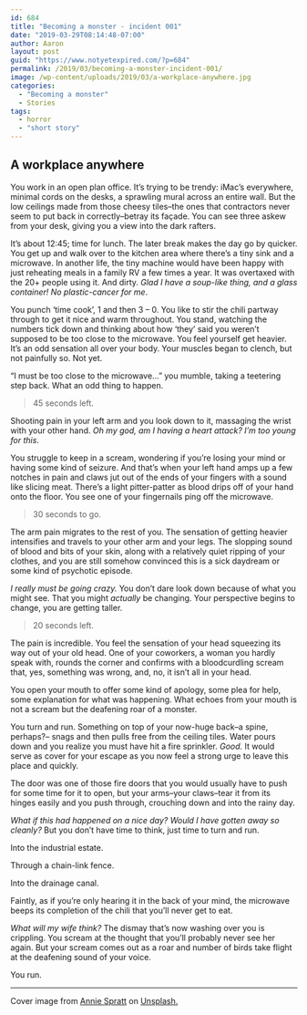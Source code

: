 ```yaml
---
id: 684
title: "Becoming a monster - incident 001"
date: "2019-03-29T08:14:48-07:00"
author: Aaron
layout: post
guid: "https://www.notyetexpired.com/?p=684"
permalink: /2019/03/becoming-a-monster-incident-001/
image: /wp-content/uploads/2019/03/a-workplace-anywhere.jpg
categories:
  - "Becoming a monster"
  - Stories
tags:
  - horror
  - "short story"
---
```


## A workplace anywhere

You work in an open plan office. It’s trying to be trendy: iMac’s everywhere, minimal cords on the desks, a sprawling mural across an entire wall. But the low ceilings made from those cheesy tiles–the ones that contractors never seem to put back in correctly–betray its façade. You can see three askew from your desk, giving you a view into the dark rafters.

It’s about 12:45; time for lunch. The later break makes the day go by quicker. You get up and walk over to the kitchen area where there’s a tiny sink and a microwave. In another life, the tiny machine would have been happy with just reheating meals in a family RV a few times a year. It was overtaxed with the 20+ people using it. And dirty. _Glad I have a soup-like thing, and a glass container! No plastic-cancer for me_.

You punch ‘time cook’, 1 and then 3 – 0. You like to stir the chili partway through to get it nice and warm throughout. You stand, watching the numbers tick down and thinking about how ‘they’ said you weren’t supposed to be too close to the microwave. You feel yourself get heavier. It’s an odd sensation all over your body. Your muscles began to clench, but not painfully so. Not yet.

“I must be too close to the microwave…” you mumble, taking a teetering step back. What an odd thing to happen.

> 45 seconds left.

Shooting pain in your left arm and you look down to it, massaging the wrist with your other hand. _Oh my god, am I having a heart attack? I’m too young for this_.

You struggle to keep in a scream, wondering if you’re losing your mind or having some kind of seizure. And that’s when your left hand amps up a few notches in pain and claws jut out of the ends of your fingers with a sound like slicing meat. There’s a light pitter-patter as blood drips off of your hand onto the floor. You see one of your fingernails ping off the microwave.

> 30 seconds to go.

The arm pain migrates to the rest of you. The sensation of getting heavier intensifies and travels to your other arm and your legs. The slopping sound of blood and bits of your skin, along with a relatively quiet ripping of your clothes, and you are still somehow convinced this is a sick daydream or some kind of psychotic episode.

_I really must be going crazy._ You don’t dare look down because of what you might see. That you might _actually_ be changing. Your perspective begins to change, you are getting taller.

> 20 seconds left.

The pain is incredible. You feel the sensation of your head squeezing its way out of your old head. One of your coworkers, a woman you hardly speak with, rounds the corner and confirms with a bloodcurdling scream that, yes, something was wrong, and, no, it isn’t all in your head.

You open your mouth to offer some kind of apology, some plea for help, some explanation for what was happening. What echoes from your mouth is not a scream but the deafening roar of a monster.

You turn and run. Something on top of your now-huge back–a spine, perhaps?– snags and then pulls free from the ceiling tiles. Water pours down and you realize you must have hit a fire sprinkler. _Good._ It would serve as cover for your escape as you now feel a strong urge to leave this place and quickly.

The door was one of those fire doors that you would usually have to push for some time for it to open, but your arms–your claws–tear it from its hinges easily and you push through, crouching down and into the rainy day.

_What if this had happened on a nice day? Would I have gotten away so cleanly?_ But you don’t have time to think, just time to turn and run.

Into the industrial estate.

Through a chain-link fence.

Into the drainage canal.

Faintly, as if you’re only hearing it in the back of your mind, the microwave beeps its completion of the chili that you’ll never get to eat.

_What will my wife think?_ The dismay that’s now washing over you is crippling. You scream at the thought that you’ll probably never see her again. But your scream comes out as a roar and number of birds take flight at the deafening sound of your voice.

You run.

---

Cover image from [Annie Spratt](https://unsplash.com/photos/wgivdx9dBdQ?utm_source=unsplash&utm_medium=referral&utm_content=creditCopyText) on [Unsplash.](https://unsplash.com/search/photos/office?utm_source=unsplash&utm_medium=referral&utm_content=creditCopyText)
